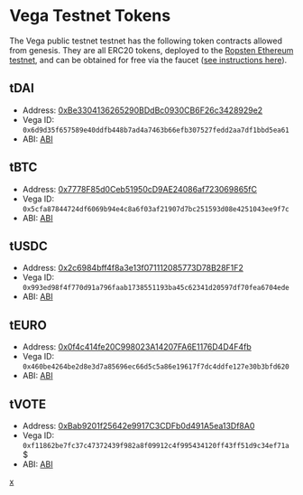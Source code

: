 # Vega Testnet Tokens
The Vega public testnet testnet has the following token contracts allowed from genesis. They are all ERC20 tokens, deployed to the [Ropsten Ethereum testnet](https://ropsten.etherscan.io), and can be obtained for free via the faucet ([see instructions here](../README.md)).

## tDAI
* Address: [0xBe3304136265290BDdBc0930CB6F26c3428929e2](https://ropsten.etherscan.io/token/0xBe3304136265290BDdBc0930CB6F26c3428929e2)
* Vega ID: `0x6d9d35f657589e40ddfb448b7ad4a7463b66efb307527fedd2aa7df1bbd5ea61`
* ABI: [ABI](../TOKEN_ABI/)

## tBTC
* Address: [0x7778F85d0Ceb51950cD9AE24086af723069865fC](https://ropsten.etherscan.io/token/0x7778F85d0Ceb51950cD9AE24086af723069865fC)
* Vega ID: `0x5cfa87844724df6069b94e4c8a6f03af21907d7bc251593d08e4251043ee9f7c`
* ABI: [ABI](../TOKEN_ABI/)

## tUSDC
* Address: [0x2c6984bff4f8a3e13f071112085773D78B28F1F2](https://ropsten.etherscan.io/token/0x2c6984bff4f8a3e13f071112085773D78B28F1F2)
* Vega ID: `0x993ed98f4f770d91a796faab1738551193ba45c62341d20597df70fea6704ede`
* ABI: [ABI](../TOKEN_ABI/)

## tEURO
* Address: [0x0f4c414fe20C998023A14207FA6E1176D4D4F4fb](0xbE39479b1fE065Fdd3510E8997738eb22DfA3357)
* Vega ID: `0x460be4264be2d8e3d7a85696ec66d5c5a86e19617f7dc4ddfe127e30b3bfd620`
* ABI: [ABI](../TOKEN_ABI/)

## tVOTE
* Address: [0xBab9201f25642e9917C3CDFb0d491A5ea13Df8A0](https://ropsten.etherscan.io/token/0xBab9201f25642e9917C3CDFb0d491A5ea13Df8A0)
* Vega ID: `0xf11862be7fc37c47372439f982a8f09912c4f995434120ff43ff51d9c34ef71a`$
* ABI: [ABI](../TOKEN_ABI/)

[x](../README.md)
